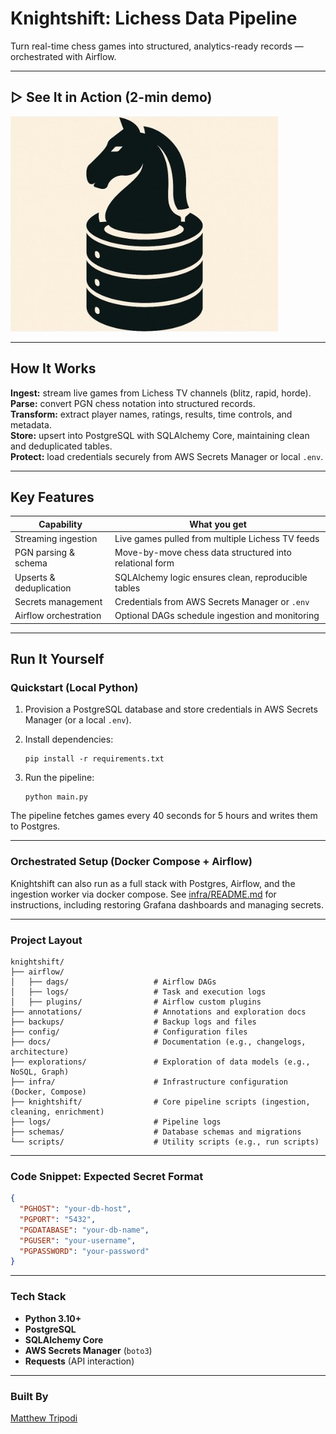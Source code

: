 # Knightshift: Lichess Data Pipeline

Turn real-time chess games into structured, analytics-ready records — orchestrated with Airflow.

---

## ▷ See It in Action (2-min demo)

[![Watch the demo](docs/KnightShift.jpg)](https://youtu.be/CAupEMTL6uY)

---

## How It Works

**Ingest:** stream live games from Lichess TV channels (blitz, rapid, horde).  
**Parse:** convert PGN chess notation into structured records.  
**Transform:** extract player names, ratings, results, time controls, and metadata.  
**Store:** upsert into PostgreSQL with SQLAlchemy Core, maintaining clean and deduplicated tables.  
**Protect:** load credentials securely from AWS Secrets Manager or local `.env`.

---

## Key Features

| Capability | What you get |
|------------|--------------|
| Streaming ingestion | Live games pulled from multiple Lichess TV feeds |
| PGN parsing & schema | Move-by-move chess data structured into relational form |
| Upserts & deduplication | SQLAlchemy logic ensures clean, reproducible tables |
| Secrets management | Credentials from AWS Secrets Manager or `.env` |
| Airflow orchestration | Optional DAGs schedule ingestion and monitoring |

---

## Run It Yourself

### Quickstart (Local Python)

1. Provision a PostgreSQL database and store credentials in AWS Secrets Manager (or a local `.env`).

2. Install dependencies:

   ```
   pip install -r requirements.txt
   ```

3. Run the pipeline:

   ```
   python main.py
   ```

The pipeline fetches games every 40 seconds for 5 hours and writes them to Postgres.

---

### Orchestrated Setup (Docker Compose + Airflow)

Knightshift can also run as a full stack with Postgres, Airflow, and the ingestion worker via docker compose.
See [infra/README.md](infra/README.md) for instructions, including restoring Grafana dashboards and managing secrets.

---

### Project Layout

```
knightshift/
├── airflow/
│   ├── dags/                   # Airflow DAGs
│   ├── logs/                   # Task and execution logs
│   ├── plugins/                # Airflow custom plugins
├── annotations/                # Annotations and exploration docs
├── backups/                    # Backup logs and files
├── config/                     # Configuration files
├── docs/                       # Documentation (e.g., changelogs, architecture)
├── explorations/               # Exploration of data models (e.g., NoSQL, Graph)
├── infra/                      # Infrastructure configuration (Docker, Compose)
├── knightshift/                # Core pipeline scripts (ingestion, cleaning, enrichment)
├── logs/                       # Pipeline logs
├── schemas/                    # Database schemas and migrations
└── scripts/                    # Utility scripts (e.g., run scripts)
```

---

### Code Snippet: Expected Secret Format

```json
{
  "PGHOST": "your-db-host",
  "PGPORT": "5432",
  "PGDATABASE": "your-db-name",
  "PGUSER": "your-username",
  "PGPASSWORD": "your-password"
}
```

---

### Tech Stack

- **Python 3.10+**
- **PostgreSQL**
- **SQLAlchemy Core**
- **AWS Secrets Manager** (`boto3`)
- **Requests** (API interaction)

---

### Built By

[Matthew Tripodi](https://github.com/okv627)